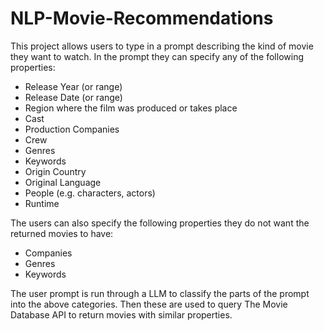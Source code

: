 # NLP-Movie-Recommendations
This project allows users to type in a prompt describing the kind of movie they want to watch. In the prompt they can specify any of the following properties:
- Release Year (or range)
- Release Date (or range)
- Region where the film was produced or takes place
- Cast
- Production Companies
- Crew
- Genres
- Keywords
- Origin Country
- Original Language
- People (e.g. characters, actors)
- Runtime

The users can also specify the following properties they do not want the returned movies to have:
- Companies
- Genres
- Keywords 

The user prompt is run through a LLM to classify the parts of the prompt into the above categories. Then these are used to query The Movie Database API to return movies with similar properties.